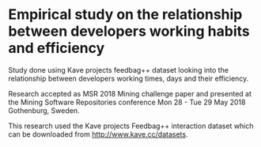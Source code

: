 # Empirical study on the relationship between developers working habits and efficiency
Study done using Kave projects feedbag++ dataset looking into the relationship between developers working times, days and their efficiency.

Research accepted as MSR 2018 Mining challenge paper and presented at the Mining Software Repositories conference Mon 28 - Tue 29 May 2018 Gothenburg, Sweden.

This research used the Kave projects Feedbag++ interaction dataset which can be downloaded from http://www.kave.cc/datasets.
